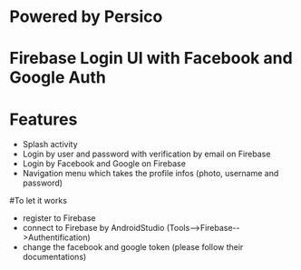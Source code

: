 # Powered by Persico
# Firebase Login UI with Facebook and Google Auth

# Features
- Splash activity
- Login by user and password with verification by email on Firebase
- Login by Facebook and Google on Firebase
- Navigation menu which takes the profile infos (photo, username and password)

#To let it works
- register to Firebase
- connect to Firebase by AndroidStudio (Tools-->Firebase-->Authentification)
- change the facebook and google token (please follow their documentations)


